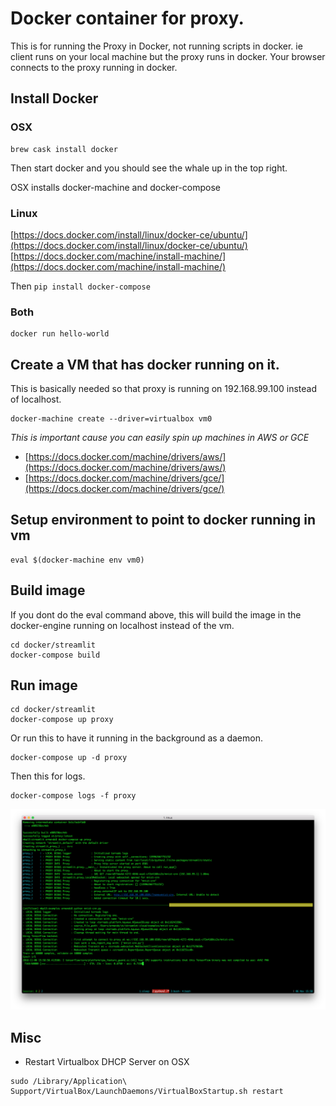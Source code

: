 # Docker container for proxy.

This is for running the Proxy in Docker, not running scripts in docker.
ie client runs on your local machine but the proxy runs in docker.  Your
browser connects to the proxy running in docker.

## Install Docker

### OSX
```
brew cask install docker
```

Then start docker and you should see the whale up in the top right.

OSX installs docker-machine and docker-compose

### Linux
[https://docs.docker.com/install/linux/docker-ce/ubuntu/](https://docs.docker.com/install/linux/docker-ce/ubuntu/)
[https://docs.docker.com/machine/install-machine/](https://docs.docker.com/machine/install-machine/)

Then `pip install docker-compose`

### Both
```
docker run hello-world
```

## Create a VM that has docker running on it.
This is basically needed so that proxy is running on 192.168.99.100
instead of localhost.

```
docker-machine create --driver=virtualbox vm0
```

*This is important cause you can easily spin up machines in AWS or GCE*
* [https://docs.docker.com/machine/drivers/aws/](https://docs.docker.com/machine/drivers/aws/)
* [https://docs.docker.com/machine/drivers/gce/](https://docs.docker.com/machine/drivers/gce/)

## Setup environment to point to docker running in vm
```
eval $(docker-machine env vm0)
```

## Build image
If you dont do the eval command above, this will build the image in the
docker-engine running on localhost instead of the vm.

```
cd docker/streamlit
docker-compose build
```


## Run image
```
cd docker/streamlit
docker-compose up proxy
```

Or run this to have it running in the background as a daemon.
```
docker-compose up -d proxy
```

Then this for logs.
```
docker-compose logs -f proxy
```

![images/docker.png](images/docker.png "images/docker.png")

## Misc
* Restart Virtualbox DHCP Server on OSX
```
sudo /Library/Application\ Support/VirtualBox/LaunchDaemons/VirtualBoxStartup.sh restart
```
